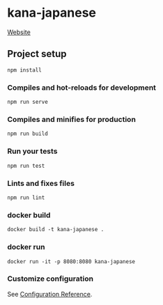 # kana-japanese

<a href="https://kana-3aa6a.web.app" target="_blank">Website</a>

## Project setup
```
npm install
```

### Compiles and hot-reloads for development
```
npm run serve
```

### Compiles and minifies for production
```
npm run build
```

### Run your tests
```
npm run test
```

### Lints and fixes files
```
npm run lint
```

### docker build
```
docker build -t kana-japanese .
```
 ### docker run
 ```
 docker run -it -p 8080:8080 kana-japanese
 ```

### Customize configuration
See [Configuration Reference](https://cli.vuejs.org/config/).
